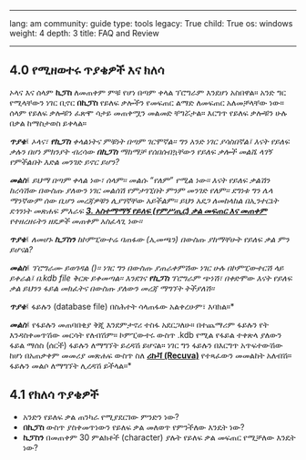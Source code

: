 

---

lang: am
community: guide
type: tools
legacy: True
child: True
os: windows
weight: 4
depth: 3
title: FAQ and Review

---

<a name="4.0"></a>
## 4.0 የሚዘወተሩ ጥያቄዎች እና ክለሳ ##

ኦላና እና ሰላም **ኪፓስ** ለመጠቀም ምቹ የሆነ በጣም ቀላል ፕሮግራም እንደሆነ አስበዋል። አንድ ግር የሚላቸውን ነገር ቢኖር **በኪፓስ** የይለፍ ቃሎችን የመፍጠር ልማድ ለመፍጠር አለመቻላቸው ነው። ሰላም የይለፍ ቃሎቹን ፈጽሞ ሳታይ መጠቀሟን መልመድ ቸግሯታል። እርግጥ የይለፍ ቃሎቹን ሁሉ በቃል ከማስታወስ ይቀላል። 

<div class="background" markdown="1">

***ጥያቄ***፤ *ኦላና፣ **የኪፓስ** ቀላልነትና ምቹነት በጣም ገርሞኛል። ግን አንድ ነገር ያሳስበኛል፤ እናት የይለፍ ቃሉን በሆነ ምክንያት ብረሳው **በኪፓስ** ማከማቻ የሰበሰብኳቸውን የይለፍ ቃሎች መልሼ ላገኝ የምችልበት እድል መንገድ ይኖር ይሆን?*

***መልስ***፤ *ይህማ በጣም ቀላል ነው፣ ሰላም። መልሱ “የለም” የሚል ነው። እናት የይለፍ ቃልሽን ከረሳሽው በውስጡ ያለውን ነገር መልሰሽ የምታገኚበት ምንም መንገድ የለም። ደግነቱ ግን ሌላ ማንኛውም ሰው ቢሆን መረጃዎቹን ሊያገኛቸው አይችልም። ይህን አደጋ ለመከላከል በኢንተርኔት ደኅንነት መጽሐፍ ምእራፍ [**3. አስተማማኝ የይለፍ (የምሥጢር) ቃል መፍጠር እና መጠቀም**](/chapter-3)  የተዘረዘሩትን ዘዴዎች መጠቀም አስፈላጊ ነው።* 

 
***ጥያቄ***፤  *ለመሆኑ **ኪፓስን** ከኮምፒውተሬ ባጠፋው (ኢመጫን) በውስጡ ያከማቸሁት የይለፍ ቃል ምን ይሆናል?*

***መልስ***፤ *ፕሮግራሙ ይወገዳል ()። ነገር ግን በውስጡ ያጠራቀምሽው ነገር ሁሉ በኮምፒውተርሽ ላይ ይቀራል፤ በ.kdb file ቅርጽ ይቀመጣል። እንደገና **የኪፓስ** ፕሮግራም ጭነሽ፣ በቀድሞው እናት የይለፍ ቃል ይህንን ፋይል መክፈትና በውስጡ ያለውን መረጃ ማግኘት ትችያለሽ።*


***ጥያቄ***፤  ፋይሉን (database file) በስሕተት ሳላጠፋው አልቀረሁም፣ እባክል።*

***መልስ***፤  የፋይሉን መጠባበቂያ ቅጂ እንደምታኖሪ ተስፋ አደርጋለሁ። በተጨማሪም ፋይሉን የት እንዳስቀመጥሽው መርሳት የለብሽም። ኮምፒውተሩ ውስጥ .kdb የሚል የፋይል ተቀጽላ ያለውን ፋይል ማሰስ (ሰርች) ፋይሉን ለማግኘት ይረዳሽ ይሆናል። ነገር ግን ፋይሉን በእርግጥ አጥፍተውሽው ከሆነ በአጠቃቀም መመሪያ መጽሐፍ ውስጥ ስለ [**ሪኩቫ (Recuva)**](http://securityinabox.org/am/recuva) የተጻፈውን መመልከት አለብሽ። ፋይሉን መልሶ ለማግኘት ሊረዳሽ ይችላል።*

</div>


<a name="4.1"></a>
## 4.1 የክለሳ ጥያቄዎች ##

- አንድን የይለፍ ቃል ጠንካራ የሚያደርገው ምንድን ነው?
- **በኪፓስ** ውስጥ ያስቀመጥነውን የይለፍ ቃል መለወጥ የምንችለው እንዴት ነው?
- **ኪፓስን** በመጠቀም 30 ምልክቶች (character) ያሉት የይለፍ ቃል መፍጠር የሚቻለው እንዴት ነው?

